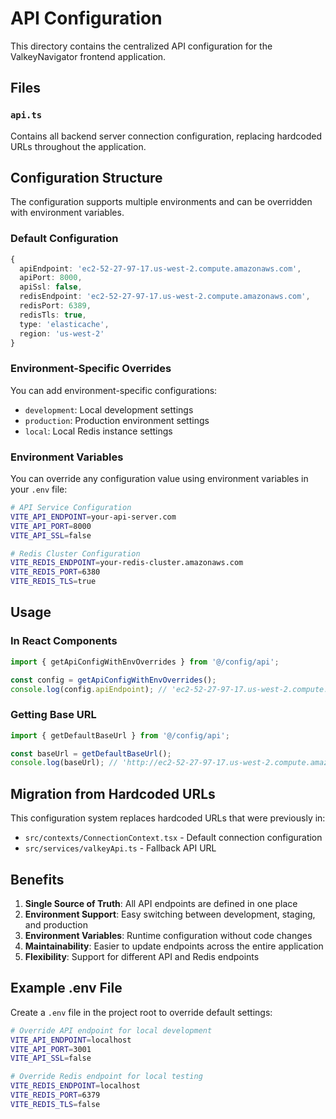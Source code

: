 # API Configuration

This directory contains the centralized API configuration for the ValkeyNavigator frontend application.

## Files

### `api.ts`
Contains all backend server connection configuration, replacing hardcoded URLs throughout the application.

## Configuration Structure

The configuration supports multiple environments and can be overridden with environment variables.

### Default Configuration

```typescript
{
  apiEndpoint: 'ec2-52-27-97-17.us-west-2.compute.amazonaws.com',
  apiPort: 8000,
  apiSsl: false,
  redisEndpoint: 'ec2-52-27-97-17.us-west-2.compute.amazonaws.com',
  redisPort: 6389,
  redisTls: true,
  type: 'elasticache',
  region: 'us-west-2'
}
```

### Environment-Specific Overrides

You can add environment-specific configurations:

- `development`: Local development settings
- `production`: Production environment settings
- `local`: Local Redis instance settings

### Environment Variables

You can override any configuration value using environment variables in your `.env` file:

```bash
# API Service Configuration
VITE_API_ENDPOINT=your-api-server.com
VITE_API_PORT=8000
VITE_API_SSL=false

# Redis Cluster Configuration
VITE_REDIS_ENDPOINT=your-redis-cluster.amazonaws.com
VITE_REDIS_PORT=6380
VITE_REDIS_TLS=true
```

## Usage

### In React Components

```typescript
import { getApiConfigWithEnvOverrides } from '@/config/api';

const config = getApiConfigWithEnvOverrides();
console.log(config.apiEndpoint); // 'ec2-52-27-97-17.us-west-2.compute.amazonaws.com'
```

### Getting Base URL

```typescript
import { getDefaultBaseUrl } from '@/config/api';

const baseUrl = getDefaultBaseUrl();
console.log(baseUrl); // 'http://ec2-52-27-97-17.us-west-2.compute.amazonaws.com:8000'
```

## Migration from Hardcoded URLs

This configuration system replaces hardcoded URLs that were previously in:

- `src/contexts/ConnectionContext.tsx` - Default connection configuration
- `src/services/valkeyApi.ts` - Fallback API URL

## Benefits

1. **Single Source of Truth**: All API endpoints are defined in one place
2. **Environment Support**: Easy switching between development, staging, and production
3. **Environment Variables**: Runtime configuration without code changes
4. **Maintainability**: Easier to update endpoints across the entire application
5. **Flexibility**: Support for different API and Redis endpoints

## Example .env File

Create a `.env` file in the project root to override default settings:

```bash
# Override API endpoint for local development
VITE_API_ENDPOINT=localhost
VITE_API_PORT=3001
VITE_API_SSL=false

# Override Redis endpoint for local testing
VITE_REDIS_ENDPOINT=localhost
VITE_REDIS_PORT=6379
VITE_REDIS_TLS=false
